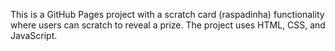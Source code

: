 <!-- Use this file to provide workspace-specific custom instructions to Copilot. For more details, visit https://code.visualstudio.com/docs/copilot/copilot-customization#_use-a-githubcopilotinstructionsmd-file -->

This is a GitHub Pages project with a scratch card (raspadinha) functionality where users can scratch to reveal a prize. The project uses HTML, CSS, and JavaScript.
